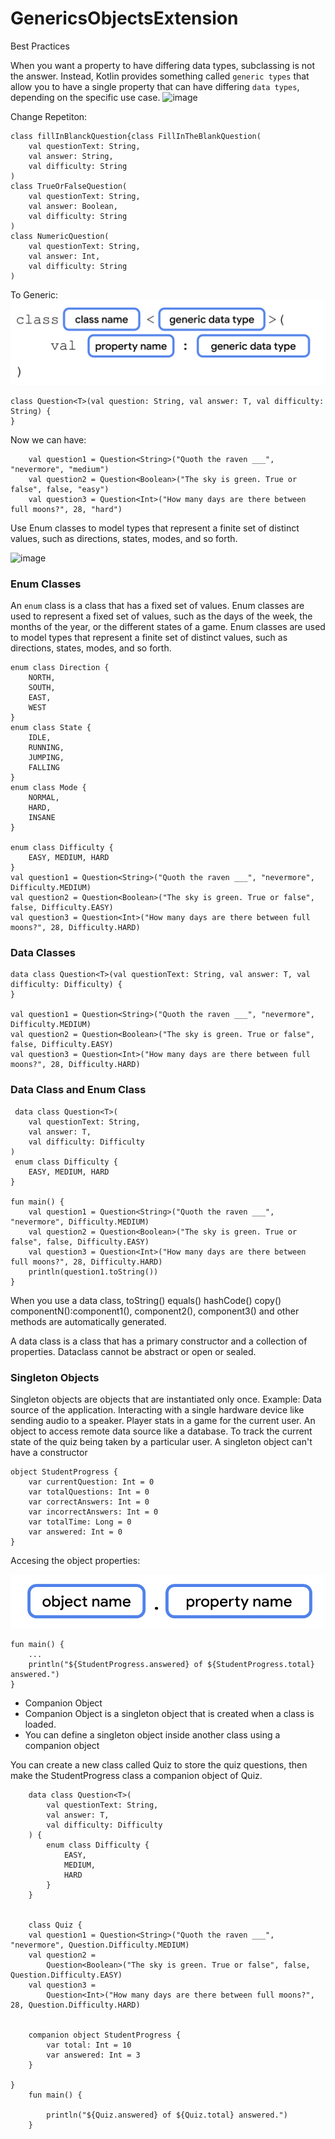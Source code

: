 # GenericsObjectsExtension
Best Practices

When you want a property to have differing data types, subclassing is not the answer. 
Instead, Kotlin provides something called `generic types` that allow you to have a single property that can have differing `data types`, depending on the specific use case.
![image](https://user-images.githubusercontent.com/8829018/179422933-d8e1aba6-ea0a-4e8f-8f62-f67f59043b9f.png)

Change Repetiton:
```
class fillInBlanckQuestion{class FillInTheBlankQuestion(
    val questionText: String,
    val answer: String,
    val difficulty: String
)
class TrueOrFalseQuestion(
    val questionText: String,
    val answer: Boolean,
    val difficulty: String
)
class NumericQuestion(
    val questionText: String,
    val answer: Int,
    val difficulty: String
)
```
To Generic: 
![img_1.png](img_1.png)

```
class Question<T>(val question: String, val answer: T, val difficulty: String) {
}
```
Now we can have:

```
    val question1 = Question<String>("Quoth the raven ___", "nevermore", "medium")
    val question2 = Question<Boolean>("The sky is green. True or false", false, "easy")
    val question3 = Question<Int>("How many days are there between full moons?", 28, "hard")
```
Use Enum classes to model types that represent a finite set of distinct values, such as directions, states, modes, and so forth.

![image](https://user-images.githubusercontent.com/8829018/179424197-82974f48-3c52-47a4-9d95-53225d15846e.png)

### Enum Classes

An `enum` class is a class that has a fixed set of values.
Enum classes are used to represent a fixed set of values, such as the days of the week, the months of the year, or the different states of a game.
Enum classes are used to model types that represent a finite set of distinct values, such as directions, states, modes, and so forth.

```
enum class Direction {
    NORTH,
    SOUTH,
    EAST,
    WEST
}
enum class State {
    IDLE,
    RUNNING,
    JUMPING,
    FALLING
}
enum class Mode {
    NORMAL,
    HARD,
    INSANE
}

enum class Difficulty {
    EASY, MEDIUM, HARD
}
val question1 = Question<String>("Quoth the raven ___", "nevermore", Difficulty.MEDIUM)
val question2 = Question<Boolean>("The sky is green. True or false", false, Difficulty.EASY)
val question3 = Question<Int>("How many days are there between full moons?", 28, Difficulty.HARD)
```

### Data Classes

``` 
data class Question<T>(val questionText: String, val answer: T, val difficulty: Difficulty) {
}

val question1 = Question<String>("Quoth the raven ___", "nevermore", Difficulty.MEDIUM)
val question2 = Question<Boolean>("The sky is green. True or false", false, Difficulty.EASY)
val question3 = Question<Int>("How many days are there between full moons?", 28, Difficulty.HARD)

```

### Data Class and Enum Class

```
 data class Question<T>(
    val questionText: String,
    val answer: T,
    val difficulty: Difficulty
)
 enum class Difficulty {
    EASY, MEDIUM, HARD
}   

fun main() {
    val question1 = Question<String>("Quoth the raven ___", "nevermore", Difficulty.MEDIUM)
    val question2 = Question<Boolean>("The sky is green. True or false", false, Difficulty.EASY)
    val question3 = Question<Int>("How many days are there between full moons?", 28, Difficulty.HARD) 
	println(question1.toString())
}
```
When you use a data class, 
toString()
equals()
hashCode()
copy()
componentN():component1(), component2(), component3()
and other methods are automatically generated.

A data class is a class that has a primary constructor and a collection of properties.
Dataclass cannot be abstract or open or sealed.

### Singleton Objects

Singleton objects are objects that are instantiated only once.
Example:
Data source of the application.
Interacting with a single hardware device like sending audio to a speaker.
Player stats in a game for the current user.
An object to access remote data source like a database.
To track the current state of the quiz being taken by a particular user.
A singleton object can't have a constructor

```
object StudentProgress {
    var currentQuestion: Int = 0
    var totalQuestions: Int = 0
    var correctAnswers: Int = 0
    var incorrectAnswers: Int = 0
    var totalTime: Long = 0
    var answered: Int = 0   
}
```
Accesing the object properties:

![img.png](img.png)

```
fun main() {
    ...
    println("${StudentProgress.answered} of ${StudentProgress.total} answered.")
}
```
- Companion Object
- Companion Object is a singleton object that is created when a class is loaded.
- You can define a singleton object inside another class using a companion object

You can create a new class called Quiz to store the quiz questions, then make the 
StudentProgress class a companion object of Quiz.

``` 
    data class Question<T>(
        val questionText: String,
        val answer: T,
        val difficulty: Difficulty
    ) {
        enum class Difficulty {
            EASY,
            MEDIUM,
            HARD
        }
    }
    
    
    class Quiz {
    val question1 = Question<String>("Quoth the raven ___", "nevermore", Question.Difficulty.MEDIUM)
    val question2 =
        Question<Boolean>("The sky is green. True or false", false, Question.Difficulty.EASY)
    val question3 =
        Question<Int>("How many days are there between full moons?", 28, Question.Difficulty.HARD)


    companion object StudentProgress {
        var total: Int = 10
        var answered: Int = 3
    }

}
    fun main() {
    
        println("${Quiz.answered} of ${Quiz.total} answered.")
    }
```


    







